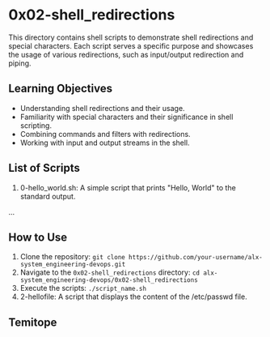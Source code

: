 # 0x02-shell_redirections

This directory contains shell scripts to demonstrate shell redirections and special characters. Each script serves a specific purpose and showcases the usage of various redirections, such as input/output redirection and piping.

## Learning Objectives

- Understanding shell redirections and their usage.
- Familiarity with special characters and their significance in shell scripting.
- Combining commands and filters with redirections.
- Working with input and output streams in the shell.

## List of Scripts

1. 0-hello_world.sh: A simple script that prints "Hello, World" to the standard output.

...

## How to Use

1. Clone the repository: `git clone https://github.com/your-username/alx-system_engineering-devops.git`
2. Navigate to the `0x02-shell_redirections` directory: `cd alx-system_engineering-devops/0x02-shell_redirections`
3. Execute the scripts: `./script_name.sh`
4. 2-hellofile: A script that displays the content of the /etc/passwd file.
## Temitope
